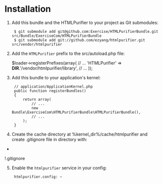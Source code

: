 Installation
============

  1. Add this bundle and the HTMLPurifier to your project as Git submodules:

          $ git submodule add git@github.com:Exercise/HTMLPurifierBundle.git src/Bundle/ExerciseCom/HTMLPurifierBundle
          $ git submodule add git://github.com/ezyang/htmlpurifier.git src/vendor/htmlpurifier

  2. Add the `HTMLPurifier` prefix to the src/autoload.php file:

        $loader->registerPrefixes(array(
            // ...
            'HTMLPurifier'    => __DIR__.'/vendor/htmlpurifier/library',
            // ...
        ));


  3. Add this bundle to your application's kernel:

          // application/ApplicationKernel.php
          public function registerBundles()
          {
              return array(
                  // ...
                  new Bundle\ExerciseCom\HTMLPurifierBundle\HTMLPurifierBundle(),
                  // ...
              );
          }

  4. Create the cache directory at %kernel_dir%/cache/htmlpurifier and create .gitignore file in directory with:

*
!.gitignore

  5. Enable the `htmlpurifier` service in your config:

          htmlpurifier.config: ~
